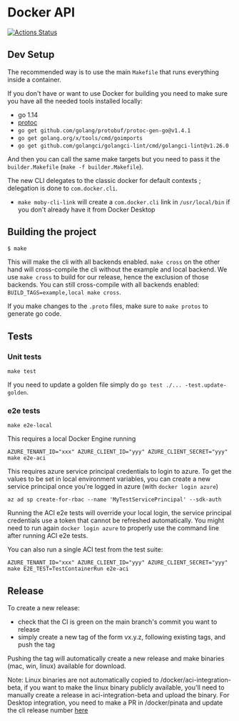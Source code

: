 # Docker API

[![Actions Status](https://github.com/docker/api/workflows/Continuous%20integration/badge.svg)](https://github.com/docker/api/actions)

## Dev Setup




The recommended way is to use the main `Makefile` that runs everything inside a container.

If you don't have or want to use Docker for building you need to make sure you have all the needed tools installed locally:

* go 1.14
* [protoc](https://github.com/protocolbuffers/protobuf)
* `go get github.com/golang/protobuf/protoc-gen-go@v1.4.1`
* `go get golang.org/x/tools/cmd/goimports`
* `go get github.com/golangci/golangci-lint/cmd/golangci-lint@v1.26.0`

And then you can call the same make targets but you need to pass it the `builder.Makefile` (`make -f builder.Makefile`).

The new CLI delegates to the classic docker for default contexts ; delegation is done to `com.docker.cli`.
* `make moby-cli-link` will create a `com.docker.cli` link in `/usr/local/bin` if you don't already have it from Docker Desktop

## Building the project

```bash
$ make
```

This will make the cli with all backends enabled. `make cross` on the other hand will cross-compile the cli without the
example and local backend. We use `make cross` to build for our release, hence the exclusion of those backends. You can
still cross-compile with all backends enabled: `BUILD_TAGS=example,local make cross`.

If you make changes to the `.proto` files, make sure to `make protos` to generate go code.

## Tests

### Unit tests

```
make test
```

If you need to update a golden file simply do `go test ./... -test.update-golden`.

### e2e tests

```
make e2e-local
```
This requires a local Docker Engine running

```
AZURE_TENANT_ID="xxx" AZURE_CLIENT_ID="yyy" AZURE_CLIENT_SECRET="yyy" make e2e-aci
```

This requires azure service principal credentials to login to azure.
To get the values to be set in local environment variables, you can create a new service principal once you're logged in azure (with `docker login azure`)
```
az ad sp create-for-rbac --name 'MyTestServicePrincipal' --sdk-auth
```
Running the ACI e2e tests will override your local login, the service principal credentials use a token that cannot be refreshed automatically.
You might need to run again `docker login azure` to properly use the command line after running ACI e2e tests.

You can also run a single ACI test from the test suite:
```
AZURE_TENANT_ID="xxx" AZURE_CLIENT_ID="yyy" AZURE_CLIENT_SECRET="yyy" make E2E_TEST=TestContainerRun e2e-aci
```

## Release

To create a new release:
* check that the CI is green on the main branch's commit you want to release
* simply create a new tag of the form vx.y.z, following existing tags, and push the tag

Pushing the tag will automatically create a new release and make binaries (mac, win, linux) available for download.

Note: Linux binaries are not automatically copied to /docker/aci-integration-beta, if you want to make the linux binary publicly available, you'll need to manually create a release in aci-integration-beta and upload the binary.
For Desktop integration, you need to make a PR in /docker/pinata and update the cli release number [here](https://github.com/docker/pinata/blob/master/build.json#L25)

